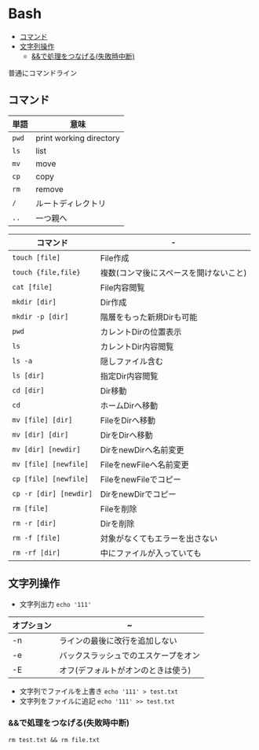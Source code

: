 # Bash

- [コマンド](#コマンド)
- [文字列操作](#文字列操作)
  - [&&で処理をつなげる(失敗時中断)](#で処理をつなげる失敗時中断)

普通にコマンドライン

## コマンド

| 単語  | 意味                    |
| ----- | ----------------------- |
| `pwd` | print working directory |
| `ls`  | list                    |
| `mv`  | move                    |
| `cp`  | copy                    |
| `rm`  | remove                  |
| `/`   | ルートディレクトリ      |
| `..`  | 一つ親へ                |

| コマンド               | -                                      |
| ---------------------- | -------------------------------------- |
| `touch [file]`         | File作成                               |
| `touch {file,file}`    | 複数(コンマ後にスペースを開けないこと) |
| `cat [file]`           | File内容閲覧                           |
| `mkdir [dir]`          | Dir作成                                |
| `mkdir -p [dir]`       | 階層をもった新規Dirも可能              |
| `pwd`                  | カレントDirの位置表示                  |
| `ls`                   | カレントDir内容閲覧                    |
| `ls -a`                | 隠しファイル含む                       |
| `ls [dir]`             | 指定Dir内容閲覧                        |
| `cd [dir]`             | Dir移動                                |
| `cd`                   | ホームDirへ移動                        |
| `mv [file] [dir]`      | FileをDirへ移動                        |
| `mv [dir] [dir]`       | DirをDirへ移動                         |
| `mv [dir] [newdir]`    | DirをnewDirへ名前変更                  |
| `mv [file] [newfile]`  | FileをnewFileへ名前変更                |
| `cp [file] [newfile]`  | FileをnewFileでコピー                  |
| `cp -r [dir] [newdir]` | DirをnewDirでコピー                    |
| `rm [file]`            | Fileを削除                             |
| `rm -r [dir]`          | Dirを削除                              |
| `rm -f [file]`         | 対象がなくてもエラーを出さない         |
| `rm -rf [dir]`         | 中にファイルが入っていても             |

## 文字列操作

* 文字列出力
`echo '111'`

オプション|~
-|-
-n| ラインの最後に改行を追加しない
-e| バックスラッシュでのエスケープをオン
-E| オフ(デフォルトがオンのときは使う)

* 文字列でファイルを上書き
`echo '111' > test.txt`
* 文字列をファイルに追記
`echo '111' >> test.txt`

### &&で処理をつなげる(失敗時中断)
`rm test.txt && rm file.txt`
